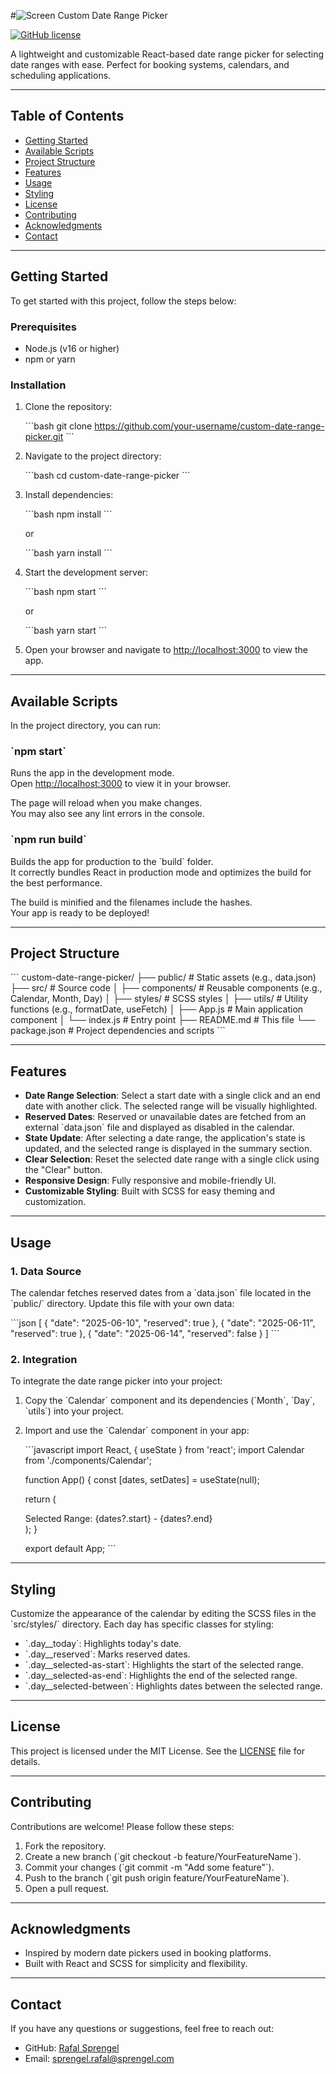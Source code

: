 #![Screen](https://github.com/user-attachments/assets/c69bbcd7-24cf-484c-b90f-aee411e0586a)
 Custom Date Range Picker

[![GitHub license](https://img.shields.io/badge/license-MIT-blue.svg)](https://github.com/your-username/custom-date-range-picker/blob/main/LICENSE) 

A lightweight and customizable React-based date range picker for selecting date ranges with ease. Perfect for booking systems, calendars, and scheduling applications.

---

## Table of Contents

- [Getting Started](#getting-started)
- [Available Scripts](#available-scripts)
- [Project Structure](#project-structure)
- [Features](#features)
- [Usage](#usage)
- [Styling](#styling)
- [License](#license)
- [Contributing](#contributing)
- [Acknowledgments](#acknowledgments)
- [Contact](#contact)

---

## Getting Started

To get started with this project, follow the steps below:

### Prerequisites

- Node.js (v16 or higher)
- npm or yarn

### Installation

1. Clone the repository:

   \`\`\`bash
   git clone https://github.com/your-username/custom-date-range-picker.git 
   \`\`\`

2. Navigate to the project directory:

   \`\`\`bash
   cd custom-date-range-picker
   \`\`\`

3. Install dependencies:

   \`\`\`bash
   npm install
   \`\`\`

   or

   \`\`\`bash
   yarn install
   \`\`\`

4. Start the development server:

   \`\`\`bash
   npm start
   \`\`\`

   or

   \`\`\`bash
   yarn start
   \`\`\`

5. Open your browser and navigate to [http://localhost:3000](http://localhost:3000) to view the app.

---

## Available Scripts

In the project directory, you can run:

### \`npm start\`

Runs the app in the development mode.\
Open [http://localhost:3000](http://localhost:3000) to view it in your browser.

The page will reload when you make changes.\
You may also see any lint errors in the console.

### \`npm run build\`

Builds the app for production to the \`build\` folder.\
It correctly bundles React in production mode and optimizes the build for the best performance.

The build is minified and the filenames include the hashes.\
Your app is ready to be deployed!

---

## Project Structure

\`\`\`
custom-date-range-picker/
├── public/                  # Static assets (e.g., data.json)
├── src/                     # Source code
│   ├── components/          # Reusable components (e.g., Calendar, Month, Day)
│   ├── styles/              # SCSS styles
│   ├── utils/               # Utility functions (e.g., formatDate, useFetch)
│   ├── App.js               # Main application component
│   └── index.js             # Entry point
├── README.md                # This file
└── package.json             # Project dependencies and scripts
\`\`\`

---

## Features

- **Date Range Selection**: Select a start date with a single click and an end date with another click. The selected range will be visually highlighted.
- **Reserved Dates**: Reserved or unavailable dates are fetched from an external \`data.json\` file and displayed as disabled in the calendar.
- **State Update**: After selecting a date range, the application's state is updated, and the selected range is displayed in the summary section.
- **Clear Selection**: Reset the selected date range with a single click using the "Clear" button.
- **Responsive Design**: Fully responsive and mobile-friendly UI.
- **Customizable Styling**: Built with SCSS for easy theming and customization.

---

## Usage

### 1. **Data Source**

The calendar fetches reserved dates from a \`data.json\` file located in the \`public/\` directory. Update this file with your own data:

\`\`\`json
[
  { "date": "2025-06-10", "reserved": true },
  { "date": "2025-06-11", "reserved": true },
  { "date": "2025-06-14", "reserved": false }
]
\`\`\`

### 2. **Integration**

To integrate the date range picker into your project:

1. Copy the \`Calendar\` component and its dependencies (\`Month\`, \`Day\`, \`utils\`) into your project.
2. Import and use the \`Calendar\` component in your app:

   \`\`\`javascript
   import React, { useState } from 'react';
   import Calendar from './components/Calendar';

   function App() {
     const [dates, setDates] = useState(null);

     return (
       <div>
         <Calendar dbDates={[]} setDates={setDates} />
         <div>
           Selected Range: {dates?.start} - {dates?.end}
         </div>
       </div>
     );
   }

   export default App;
   \`\`\`

---

## Styling

Customize the appearance of the calendar by editing the SCSS files in the \`src/styles/\` directory. Each day has specific classes for styling:

- \`.day__today\`: Highlights today's date.
- \`.day__reserved\`: Marks reserved dates.
- \`.day__selected-as-start\`: Highlights the start of the selected range.
- \`.day__selected-as-end\`: Highlights the end of the selected range.
- \`.day__selected-between\`: Highlights dates between the selected range.

---

## License

This project is licensed under the MIT License. See the [LICENSE](LICENSE) file for details.

---

## Contributing

Contributions are welcome! Please follow these steps:

1. Fork the repository.
2. Create a new branch (\`git checkout -b feature/YourFeatureName\`).
3. Commit your changes (\`git commit -m "Add some feature"\`).
4. Push to the branch (\`git push origin feature/YourFeatureName\`).
5. Open a pull request.

---

## Acknowledgments

- Inspired by modern date pickers used in booking platforms.
- Built with React and SCSS for simplicity and flexibility.

---

## Contact

If you have any questions or suggestions, feel free to reach out:

- GitHub: [Rafal Sprengel](https://github.com/RafalSprengel) 
- Email: sprengel.rafal@sprengel.com
